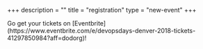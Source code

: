 +++
description = ""
title = "registration"
type = "new-event"
+++
<div style="width:100%; text-align:left;">
Go get your tickets on [Eventbrite](https://www.eventbrite.com/e/devopsdays-denver-2018-tickets-41297850984?aff=dodorg)!
</div></div>
</div>